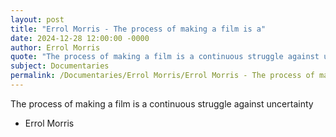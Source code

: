 ```yaml
---
layout: post
title: "Errol Morris - The process of making a film is a"
date: 2024-12-28 12:00:00 -0000
author: Errol Morris
quote: "The process of making a film is a continuous struggle against uncertainty"
subject: Documentaries
permalink: /Documentaries/Errol Morris/Errol Morris - The process of making a film is a
---
```


The process of making a film is a continuous struggle against uncertainty

- Errol Morris
